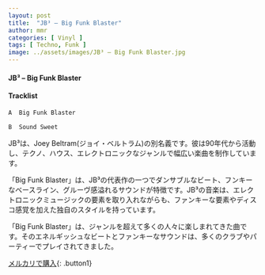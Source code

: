 ```yaml
---
layout: post
title:  "JB³ – Big Funk Blaster"
author: mmr
categories: [ Vinyl ]
tags: [ Techno, Funk ]
image: ../assets/images/JB³ – Big Funk Blaster.jpg
---
```


#### JB³ – Big Funk Blaster

#### Tracklist
```md
A  Big Funk Blaster

B  Sound Sweet
```

JB³は、Joey Beltram(ジョイ・ベルトラム)の別名義です。彼は90年代から活動し、テクノ、ハウス、エレクトロニックなジャンルで幅広い楽曲を制作しています。

「Big Funk Blaster」は、JB³の代表作の一つでダンサブルなビート、フンキーなベースライン、グルーヴ感溢れるサウンドが特徴です。JB³の音楽は、エレクトロニックミュージックの要素を取り入れながらも、ファンキーな要素やディスコ感覚を加えた独自のスタイルを持っています。

「Big Funk Blaster」は、ジャンルを超えて多くの人々に楽しまれてきた曲です。そのエネルギッシュなビートとファンキーなサウンドは、多くのクラブやパーティーでプレイされてきました。



[メルカリで購入](https://jp.mercari.com/item/m25112445531){: .button1}

